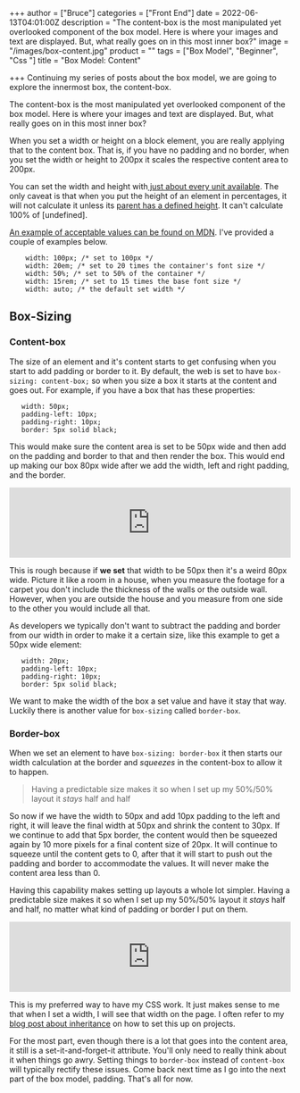 +++
author = ["Bruce"]
categories = ["Front End"]
date = 2022-06-13T04:01:00Z
description = "The content-box is the most manipulated yet overlooked component of the box model. Here is where your images and text are displayed. But, what really goes on in this most inner box?"
image = "/images/box-content.jpg"
product = ""
tags = ["Box Model", "Beginner", "Css "]
title = "Box Model: Content"

+++
Continuing my series of posts about the box model, we are going to explore the innermost box, the content-box.

The content-box is the most manipulated yet overlooked component of the box model. Here is where your images and text are displayed. But, what really goes on in this most inner box?

When you set a width or height on a block element, you are really applying that to the content box. That is, if you have no padding and no border, when you set the width or height to 200px it scales the respective content area to 200px.

You can set the width and height with[ just about every unit available](https://www.w3schools.com/CSSref/css_units.asp). The only caveat is that when you put the height of an element in percentages, it will not calculate it unless its [parent has a defined height](https://stackoverflow.com/questions/7049875/why-doesnt-height-100-work-to-expand-divs-to-the-screen-height). It can't calculate 100% of \[undefined\].

<script async src="//jsfiddle.net/brucifer906/vLroey5a/embed/result/"></script>

[An example of acceptable values can be found on MDN](https://developer.mozilla.org/en-US/docs/Web/CSS/width). I've provided a couple of examples below.

        width: 100px; /* set to 100px */
        width: 20em; /* set to 20 times the container's font size */
        width: 50%; /* set to 50% of the container */
        width: 15rem; /* set to 15 times the base font size */
        width: auto; /* the default set width */

## Box-Sizing

### Content-box

The size of an element and it's content starts to get confusing when you start to add padding or border to it. By default, the web is set to have `box-sizing: content-box;` so when you size a box it starts at the content and goes out. For example, if you have a box that has these properties:

       width: 50px;
       padding-left: 10px;
       padding-right: 10px;
       border: 5px solid black;

This would make sure the content area is set to be 50px wide and then add on the padding and border to that and then render the box. This would end up making our box 80px wide after we add the width, left and right padding, and the border.

<div style="width:100%;height:0;padding-bottom:25%;position:relative;"> <iframe src="https://giphy.com/embed/yYSSBtDgbbRzq" width="100%" height="100%" style="position:absolute" frameBorder="0" allowFullScreen></iframe></div>

This is rough because if **we set** that width to be 50px then it's a weird 80px wide. Picture it like a room in a house, when you measure the footage for a carpet you don't include the thickness of the walls or the outside wall. However, when you are outside the house and you measure from one side to the other you would include all that.

As developers we typically don't want to subtract the padding and border from our width in order to make it a certain size, like this example to get a 50px wide element:

       width: 20px;
       padding-left: 10px;
       padding-right: 10px;
       border: 5px solid black;

We want to make the width of the box a set value and have it stay that way. Luckily there is another value for `box-sizing` called `border-box`.

### Border-box

When we set an element to have `box-sizing: border-box` it then starts our width calculation at the border and _squeezes_ in the content-box to allow it to happen.

> Having a predictable size makes it so when I set up my 50%/50% layout it _stays_ half and half

So now if we have the width to 50px and add 10px padding to the left and right, it will leave the final width at 50px and shrink the content to 30px. If we continue to add that 5px border, the content would then be squeezed again by 10 more pixels for a final content size of 20px. It will continue to squeeze until the content gets to 0, after that it will start to push out the padding and border to accommodate the values. It will never make the content area less than 0.

Having this capability makes setting up layouts a whole lot simpler. Having a predictable size makes it so when I set up my 50%/50% layout it _stays_ half and half, no matter what kind of padding or border I put on them.

<div style="width:100%;height:0;padding-bottom:25%;position:relative;">
<iframe src="https://giphy.com/embed/iY0Z64nfcBMx8gE58F"
width="100%" height="100%" style="position:absolute"
frameBorder="0" allowFullScreen></iframe></div>

This is my preferred way to have my CSS work. It just makes sense to me that when I set a width, I will see that width on the page. I often refer to my [blog post about inheritance](https://www.brucebrotherton.com/blog/css-inherit-property/) on how to set this up on projects.

For the most part, even though there is a lot that goes into the content area, it still is a set-it-and-forget-it attribute. You'll only need to really think about it when things go awry. Setting things to `border-box` instead of `content-box` will typically rectify these issues. Come back next time as I go into the next part of the box model, padding. That's all for now.